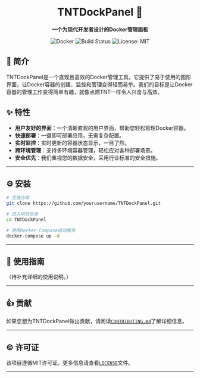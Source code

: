 

<div align="center">

# TNTDockPanel 🚀

**一个为现代开发者设计的Docker管理面板**

![Docker](https://img.shields.io/badge/Docker-Container-blue.svg)
![Build Status](https://img.shields.io/badge/build-passing-brightgreen.svg)
![License: MIT](https://img.shields.io/badge/License-MIT-yellow.svg)

</div>



## 📜 简介

TNTDockPanel是一个直观且高效的Docker管理工具，它提供了易于使用的图形界面，让Docker容器的创建、监控和管理变得轻而易举。我们的目标是让Docker容器的管理工作变得简单有趣，就像点燃TNT一样令人兴奋与高效。


## ✨ 特性

- **用户友好的界面**：一个清晰直观的用户界面，帮助您轻松管理Docker容器。
- **快速部署**：一键即可部署应用，无需复杂配置。
- **实时监控**：实时更新的容器状态显示，一目了然。
- **跨环境管理**：支持多环境容器管理，轻松应对各种部署场景。
- **安全优先**：我们重视您的数据安全，采用行业标准的安全措施。

---

## ⚙️ 安装

```bash
# 克隆仓库
git clone https://github.com/yourusername/TNTDockPanel.git

# 进入项目目录
cd TNTDockPanel

# 使用Docker Compose启动服务
docker-compose up -d
```

---

## 📖 使用指南

（待补充详细的使用说明。）

---

## 👍 贡献

如果您想为TNTDockPanel做出贡献，请阅读[`CONTRIBUTING.md`](CONTRIBUTING.md)了解详细信息。

---

## ©️ 许可证

该项目遵循MIT许可证。更多信息请查看[`LICENSE`](LICENSE)文件。

---
